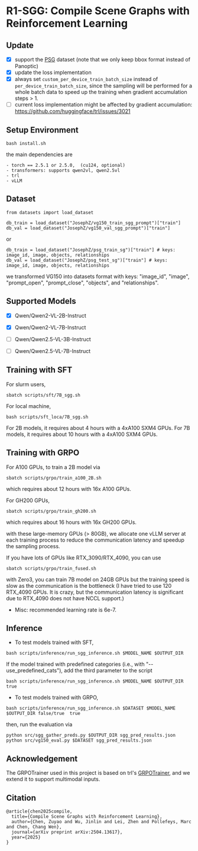 # R1-SGG: Compile Scene Graphs with Reinforcement Learning

## Update
- [x] support the [PSG](https://github.com/Jingkang50/OpenPSG) dataset (note that we only keep bbox format instead of Panoptic)
- [x] update the loss implementation
- [x] always set ``custom_per_device_train_batch_size`` instead of ``per_device_train_batch_size``, since the sampling will be performed for a whole batch data to speed up the training when gradient accumulation steps > 1.
- [ ] current loss implementation might be affected by gradient accumulation: https://github.com/huggingface/trl/issues/3021

## Setup Environment
```
bash install.sh
```
the main dependencies are 
```
- torch == 2.5.1 or 2.5.0,  (cu124, optional)
- transformers: supports qwen2vl, qwen2.5vl
- trl
- vLLM
```

## Dataset
```
from datasets import load_dataset

db_train = load_dataset("JosephZ/vg150_train_sgg_prompt")["train"]
db_val = load_dataset("JosephZ/vg150_val_sgg_prompt")["train"]
```
or 
```
db_train = load_dataset("JosephZ/psg_train_sg")["train"] # keys: image_id, image, objects, relationships
db_val = load_dataset("JosephZ/psg_test_sg")["train"] # keys: image_id, image, objects, relationships
```
we transformed VG150 into datasets format with keys: "image_id", "image", "prompt_open", "prompt_close", "objects", and "relationships".




## Supported Models
- [x] Qwen/Qwen2-VL-2B-Instruct 
- [x] Qwen/Qwen2-VL-7B-Instruct
- [ ] Qwen/Qwen2.5-VL-3B-Instruct 
- [ ] Qwen/Qwen2.5-VL-7B-Instruct 


## Training with SFT
For slurm users,
```
sbatch scripts/sft/7B_sgg.sh 
```
For local machine,
```
bash scripts/sft_loca/7B_sgg.sh
```
For 2B models, it requires about 4 hours with a 4xA100 SXM4 GPUs.
For 7B models, it requires about 10 hours with a 4xA100 SXM4 GPUs.


## Training with GRPO
For A100 GPUs, to train a 2B model via
```
sbatch scripts/grpo/train_a100_2B.sh
```
which requires about 12 hours with 16x A100 GPUs.


For GH200 GPUs,
```
sbatch scripts/grpo/train_gh200.sh
```
which requires about 16 hours with 16x GH200 GPUs.

with these large-memory GPUs (> 80GB), we allocate one vLLM server at each training process to reduce the communication latency and speedup the sampling process.


If you have lots of GPUs like RTX_3090/RTX_4090, you can use 
```
sbatch scripts/grpo/train_fused.sh
```
with Zero3, you can train 7B model on 24GB GPUs but the training speed is slow as the communication is the bottleneck (I have tried to use 120 RTX_4090 GPUs. It is crazy, but the communication latency is significant due to RTX_4090 does not have NCCL support.)

- Misc: recommended learning rate is 6e-7.

## Inference
- To test models trained with SFT, 
```
bash scripts/inference/run_sgg_inference.sh $MODEL_NAME $OUTPUT_DIR
```
If the model trained with predefined categories (i.e., with "--use_predefined_cats"), add the third parameter to the script
```
bash scripts/inference/run_sgg_inference.sh $MODEL_NAME $OUTPUT_DIR true
```

- To test models trained with GRPO,
```
bash scripts/inference/run_sgg_inference.sh $DATASET $MODEL_NAME $OUTPUT_DIR false/true  true
```

then, run the evaluation via
```
python src/sgg_gather_preds.py $OUTPUT_DIR sgg_pred_results.json
python src/vg150_eval.py $DATASET sgg_pred_results.json
```





## Acknowledgement
The GRPOTrainer used in this project is based on trl's [GRPOTrainer](https://github.com/huggingface/trl/blob/main/trl/trainer/grpo_trainer.py),
and we extend it to support multimodal inputs.

## Citation
```
@article{chen2025compile,
  title={Compile Scene Graphs with Reinforcement Learning},
  author={Chen, Zuyao and Wu, Jinlin and Lei, Zhen and Pollefeys, Marc and Chen, Chang Wen},
  journal={arXiv preprint arXiv:2504.13617},
  year={2025}
}
```

